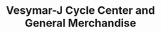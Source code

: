 ---
title: "Vesymar-J Cycle Center and General Merchandise"
url: /luisiana/vesymar-j-cycle-center-and-general-merchandise/
shop: Autoteile
---
